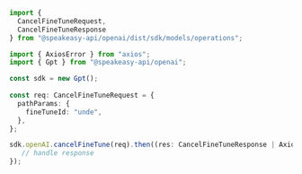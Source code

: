 <!-- Start SDK Example Usage -->
```typescript
import {
  CancelFineTuneRequest,
  CancelFineTuneResponse
} from "@speakeasy-api/openai/dist/sdk/models/operations";

import { AxiosError } from "axios";
import { Gpt } from "@speakeasy-api/openai";

const sdk = new Gpt();
    
const req: CancelFineTuneRequest = {
  pathParams: {
    fineTuneId: "unde",
  },
};

sdk.openAI.cancelFineTune(req).then((res: CancelFineTuneResponse | AxiosError) => {
   // handle response
});
```
<!-- End SDK Example Usage -->
